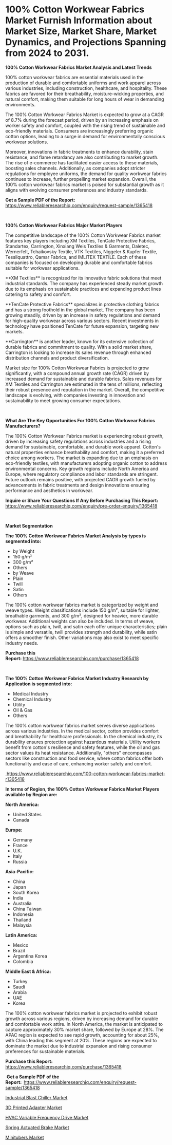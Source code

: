 <p><h1>100% Cotton Workwear Fabrics Market Furnish Information about Market Size, Market Share, Market Dynamics, and Projections Spanning from 2024 to 2031.</h1></p><p><strong>100% Cotton Workwear Fabrics Market Analysis and Latest Trends</strong></p>
<p><p>100% cotton workwear fabrics are essential materials used in the production of durable and comfortable uniforms and work apparel across various industries, including construction, healthcare, and hospitality. These fabrics are favored for their breathability, moisture-wicking properties, and natural comfort, making them suitable for long hours of wear in demanding environments. </p><p>The 100% Cotton Workwear Fabrics Market is expected to grow at a CAGR of 8.7% during the forecast period, driven by an increasing emphasis on worker safety and comfort, coupled with the rising trend of sustainable and eco-friendly materials. Consumers are increasingly preferring organic cotton options, leading to a surge in demand for environmentally conscious workwear solutions. </p><p>Moreover, innovations in fabric treatments to enhance durability, stain resistance, and flame retardancy are also contributing to market growth. The rise of e-commerce has facilitated easier access to these materials, boosting sales channels. Additionally, as companies adopt stricter regulations for employee uniforms, the demand for quality workwear fabrics continues to increase, further propelling market expansion. Overall, the 100% cotton workwear fabrics market is poised for substantial growth as it aligns with evolving consumer preferences and industry standards.</p></p>
<p><strong>Get a Sample PDF of the Report:&nbsp;</strong> <a href="https://www.reliableresearchiq.com/enquiry/request-sample/1365418?utm_campaign=1765&utm_medium=2&utm_source=Github&utm_content=ia&utm_term=18102024&utm_id=100-cotton-workwear-fabrics">https://www.reliableresearchiq.com/enquiry/request-sample/1365418</a></p>
<p>&nbsp;</p>
<p><strong>100% Cotton Workwear Fabrics Major Market Players</strong></p>
<p><p>The competitive landscape of the 100% Cotton Workwear Fabrics market features key players including XM Textiles, TenCate Protective Fabrics, Standartex, Carrington, Xinxiang Weis Textiles & Garments, Daletec, Wernerfelt, Tchaikovsky Textile, VTK Textiles, Niggeler & Kupfer Textile, Tessilquattro, Qamar Fabrics, and IMLITEX TEXTILE. Each of these companies is focused on developing durable and comfortable fabrics suitable for workwear applications.</p><p>**XM Textiles** is recognized for its innovative fabric solutions that meet industrial standards. The company has experienced steady market growth due to its emphasis on sustainable practices and expanding product lines catering to safety and comfort.</p><p>**TenCate Protective Fabrics** specializes in protective clothing fabrics and has a strong foothold in the global market. The company has been growing steadily, driven by an increase in safety regulations and demand for high-quality workwear across various sectors. Recent investments in technology have positioned TenCate for future expansion, targeting new markets.</p><p>**Carrington** is another leader, known for its extensive collection of durable fabrics and commitment to quality. With a solid market share, Carrington is looking to increase its sales revenue through enhanced distribution channels and product diversification.</p><p>Market size for 100% Cotton Workwear Fabrics is projected to grow significantly, with a compound annual growth rate (CAGR) driven by increased demand for sustainable and durable fabrics. Sales revenues for XM Textiles and Carrington are estimated in the tens of millions, reflecting their robust presence and reputation in the market. Overall, the competitive landscape is evolving, with companies investing in innovation and sustainability to meet growing consumer expectations.</p></p>
<p>&nbsp;</p>
<p><strong>What Are The Key Opportunities For 100% Cotton Workwear Fabrics Manufacturers?</strong></p>
<p><p>The 100% Cotton Workwear Fabrics market is experiencing robust growth, driven by increasing safety regulations across industries and a rising demand for sustainable, comfortable, and durable work apparel. Cotton's natural properties enhance breathability and comfort, making it a preferred choice among workers. The market is expanding due to an emphasis on eco-friendly textiles, with manufacturers adopting organic cotton to address environmental concerns. Key growth regions include North America and Europe, where regulatory compliance and labor standards are stringent. Future outlook remains positive, with projected CAGR growth fueled by advancements in fabric treatments and design innovations ensuring performance and aesthetics in workwear.</p></p>
<p><strong>Inquire or Share Your Questions If Any Before Purchasing This Report:</strong> <a href="https://www.reliableresearchiq.com/enquiry/pre-order-enquiry/1365418?utm_campaign=1765&utm_medium=2&utm_source=Github&utm_content=ia&utm_term=18102024&utm_id=100-cotton-workwear-fabrics">https://www.reliableresearchiq.com/enquiry/pre-order-enquiry/1365418</a></p>
<p>&nbsp;</p>
<p><strong>Market Segmentation</strong></p>
<p><strong>The 100% Cotton Workwear Fabrics Market Analysis by types is segmented into:</strong></p>
<p><ul><li>by Weight</li><li>150 g/m²</li><li>300 g/m²</li><li>Others</li><li>by Weave</li><li>Plain</li><li>Twill</li><li>Satin</li><li>Others</li></ul></p>
<p><p>The 100% cotton workwear fabrics market is categorized by weight and weave types. Weight classifications include 150 g/m², suitable for lighter, breathable garments, and 300 g/m², designed for heavier, more durable workwear. Additional weights can also be included. In terms of weave, options such as plain, twill, and satin each offer unique characteristics; plain is simple and versatile, twill provides strength and durability, while satin offers a smoother finish. Other variations may also exist to meet specific industry needs.</p></p>
<p><strong>Purchase this Report:&nbsp;</strong><a href="https://www.reliableresearchiq.com/purchase/1365418?utm_campaign=1765&utm_medium=2&utm_source=Github&utm_content=ia&utm_term=18102024&utm_id=100-cotton-workwear-fabrics">https://www.reliableresearchiq.com/purchase/1365418</a></p>
<p>&nbsp;</p>
<p><strong>The 100% Cotton Workwear Fabrics Market Industry Research by Application is segmented into:</strong></p>
<p><ul><li>Medical Industry</li><li>Chemical Industry</li><li>Utility</li><li>Oil & Gas</li><li>Others</li></ul></p>
<p><p>The 100% cotton workwear fabrics market serves diverse applications across various industries. In the medical sector, cotton provides comfort and breathability for healthcare professionals. In the chemical industry, its durability ensures protection against hazardous materials. Utility workers benefit from cotton's resilience and safety features, while the oil and gas sector values its heat resistance. Additionally, "others" encompasses sectors like construction and food service, where cotton fabrics offer both functionality and ease of care, enhancing worker safety and comfort.</p></p>
<p><a href="https://www.reliableresearchiq.com/100-cotton-workwear-fabrics-market-r1365418?utm_campaign=1765&utm_medium=2&utm_source=Github&utm_content=ia&utm_term=18102024&utm_id=100-cotton-workwear-fabrics">&nbsp;https://www.reliableresearchiq.com/100-cotton-workwear-fabrics-market-r1365418</a></p>
<p><strong>In terms of Region, the 100% Cotton Workwear Fabrics Market Players available by Region are:</strong></p>
<p>
    <p> <strong> North America: </strong>
        <ul>
            <li>United States</li>
            <li>Canada</li>
        </ul>
        </p> 
    <p> <strong> Europe: </strong>
        <ul>
            <li>Germany</li>
            <li>France</li>
            <li>U.K.</li>
            <li>Italy</li>
            <li>Russia</li>
        </ul>
        </p> 
    <p> <strong> Asia-Pacific: </strong>
        <ul>
            <li>China</li>
            <li>Japan</li>
            <li>South Korea</li>
            <li>India</li>
            <li>Australia</li>
            <li>China Taiwan</li>
            <li>Indonesia</li>
            <li>Thailand</li>
            <li>Malaysia</li>
        </ul>
        </p> 
    <p> <strong> Latin America: </strong>
        <ul>
            <li>Mexico</li>
            <li>Brazil</li>
            <li>Argentina Korea</li>
            <li>Colombia</li>
        </ul>
        </p> 
    <p> <strong> Middle East & Africa: </strong>
        <ul>
            <li>Turkey</li>
            <li>Saudi</li>
            <li>Arabia</li>
            <li>UAE</li>
            <li>Korea</li>
        </ul>
    </p>
    </p>
<p><p>The 100% cotton workwear fabrics market is projected to exhibit robust growth across various regions, driven by increasing demand for durable and comfortable work attire. In North America, the market is anticipated to capture approximately 30% market share, followed by Europe at 28%. The APAC region is expected to see rapid growth, accounting for about 25%, with China leading this segment at 20%. These regions are expected to dominate the market due to industrial expansion and rising consumer preferences for sustainable materials.</p></p>
<p><strong>Purchase this Report: </strong><a href="https://www.reliableresearchiq.com/purchase/1365418?utm_campaign=1765&utm_medium=2&utm_source=Github&utm_content=ia&utm_term=18102024&utm_id=100-cotton-workwear-fabrics">https://www.reliableresearchiq.com/purchase/1365418</a></p>
<p>&nbsp;<strong>Get a Sample PDF of the Report:&nbsp;&nbsp;</strong><a href="https://www.reliableresearchiq.com/enquiry/request-sample/1365418?utm_campaign=1765&utm_medium=2&utm_source=Github&utm_content=ia&utm_term=18102024&utm_id=100-cotton-workwear-fabrics">https://www.reliableresearchiq.com/enquiry/request-sample/1365418</a></p>
<p><strong></strong></p>
<p><p><a href="https://www.linkedin.com/pulse/global-industrial-blast-chiller-market-analysis-trends-forecasts-hei2c?utm_campaign=1765&utm_medium=2&utm_source=Github&utm_content=ia&utm_term=18102024&utm_id=100-cotton-workwear-fabrics">Industrial Blast Chiller Market</a></p><p><a href="https://www.linkedin.com/pulse/3d-printed-adapter-market-segmentation-geographical-j619c?utm_campaign=1765&utm_medium=2&utm_source=Github&utm_content=ia&utm_term=18102024&utm_id=100-cotton-workwear-fabrics">3D Printed Adapter Market</a></p><p><a href="https://www.linkedin.com/pulse/hvac-variable-frequency-drive-market-global-insights-sales-trends-z2afc?utm_campaign=1765&utm_medium=2&utm_source=Github&utm_content=ia&utm_term=18102024&utm_id=100-cotton-workwear-fabrics">HVAC Variable Frequency Drive Market</a></p><p><a href="https://www.linkedin.com/pulse/deep-dive-spring-actuated-brake-market-itstrends-segmentation-i6nkc?utm_campaign=1765&utm_medium=2&utm_source=Github&utm_content=ia&utm_term=18102024&utm_id=100-cotton-workwear-fabrics">Spring Actuated Brake Market</a></p><p><a href="https://www.linkedin.com/pulse/trends-global-minitubers-market-forecast-analysis-2024--xcb3e?utm_campaign=1765&utm_medium=2&utm_source=Github&utm_content=ia&utm_term=18102024&utm_id=100-cotton-workwear-fabrics">Minitubers Market</a></p></p>